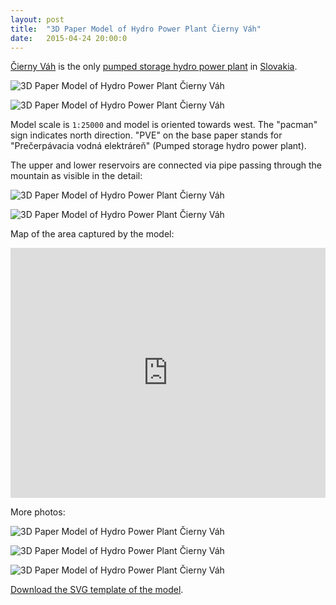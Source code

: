 ```yaml
---
layout: post
title:  "3D Paper Model of Hydro Power Plant Čierny Váh"
date:   2015-04-24 20:00:0
---
```


 [Čierny Váh](http://www.skcold.sk/priehrady/nova_databaza_priehrad/pve_cierny_vah/) is the only [pumped storage hydro power plant](http://en.wikipedia.org/wiki/Pumped-storage_hydroelectricity) in [Slovakia](http://goo.gl/TOS0Ic). 

![3D Paper Model of Hydro Power Plant Čierny Váh]({{site.baseurl}}/images/2015-04-24-pve-cierny-vah/08.jpg "3D Paper Model of Hydro Power Plant Čierny Váh")

![3D Paper Model of Hydro Power Plant Čierny Váh]({{site.baseurl}}/images/2015-04-24-pve-cierny-vah/cierny-vah.gif "3D Paper Model of Hydro Power Plant Čierny Váh")

Model scale is `1:25000` and model is oriented towards west. The "pacman" sign indicates north direction. "PVE" on the base paper stands for "Prečerpávacia vodná elektráreň" (Pumped storage hydro power plant).

The upper and lower reservoirs are connected via pipe passing through the mountain as visible in the detail:

![3D Paper Model of Hydro Power Plant Čierny Váh]({{site.baseurl}}/images/2015-04-24-pve-cierny-vah/06.jpg "3D Paper Model of Hydro Power Plant Čierny Váh")

![3D Paper Model of Hydro Power Plant Čierny Váh]({{site.baseurl}}/images/2015-04-24-pve-cierny-vah/07.jpg "3D Paper Model of Hydro Power Plant Čierny Váh")

Map of the area captured by the model:

<iframe width="100%" height="400px" frameBorder="0" src="https://umap.openstreetmap.fr/en/map/cierny-vah_37310?scaleControl=false&miniMap=false&scrollWheelZoom=true&zoomControl=true&allowEdit=false&moreControl=true&datalayersControl=true&onLoadPanel=undefined&captionBar=false"></iframe>

More photos:

![3D Paper Model of Hydro Power Plant Čierny Váh]({{site.baseurl}}/images/2015-04-24-pve-cierny-vah/02.jpg "3D Paper Model of Hydro Power Plant Čierny Váh")

![3D Paper Model of Hydro Power Plant Čierny Váh]({{site.baseurl}}/images/2015-04-24-pve-cierny-vah/01.jpg "3D Paper Model of Hydro Power Plant Čierny Váh")

![3D Paper Model of Hydro Power Plant Čierny Váh]({{site.baseurl}}/images/2015-04-24-pve-cierny-vah/04.jpg "3D Paper Model of Hydro Power Plant Čierny Váh")

[Download the SVG template of the model](https://github.com/petervojtek/diy/blob/gh-pages/images/2015-04-24-pve-cierny-vah/cierny-vah.svg).

